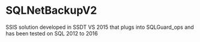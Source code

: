 # SQLNetBackupV2
SSIS solution developed in SSDT VS 2015 that plugs into SQLGuard_ops and has been tested on SQL 2012 to 2016
